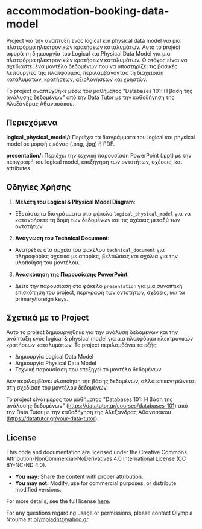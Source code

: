# accommodation-booking-data-model
Project για την ανάπτυξη ενός logical και physical data model για μια πλατφόρμα ηλεκτρονικών κρατήσεων καταλυμάτων.
Αυτό το project αφορά τη δημιουργία του Logical και Physical Data Model για μια πλατφόρμα ηλεκτρονικών κρατήσεων καταλυμάτων. Ο στόχος είναι να σχεδιαστεί ένα μοντέλο δεδομένων που να υποστηρίζει τις βασικές λειτουργίες της πλατφόρμας, περιλαμβάνοντας τη διαχείριση καταλυμάτων, κρατήσεων, αξιολογήσεων και χρηστών.

Το project αναπτύχθηκε μέσω του μαθήματος "Databases 101: Η βάση της ανάλυσης δεδομένων" από την Data Tutor με την καθοδήγηση της Αλεξάνδρας Αθανασάκου.

## Περιεχόμενα

**logical_physical_model/:** Περιέχει τα διαγράμματα του logical και physical model σε μορφή εικόνας (.png, .jpg) ή PDF.

**presentation/:** Περιέχει την τεχνική παρουσίαση PowerPoint (.ppt) με την περιγραφή του logical model, επεξήγηση των οντοτήτων, σχέσεις, και attributes.

## Οδηγίες Χρήσης

1. **Μελέτη του Logical & Physical Model Diagram**:
- Εξετάστε τα διαγράμματα στο φάκελο `logical_physical_model` για να κατανοήσετε τη δομή των δεδομένων και τις σχέσεις μεταξύ των οντοτήτων.

2. **Ανάγνωση του Technical Document**:
- Ανατρέξτε στο αρχείο του φακέλου `technical_document` για πληροφορίες σχετικά με απορίες, βελτιώσεις και σχόλια για την υλοποίηση του μοντέλου.

3. **Ανασκόπηση της Παρουσίασης PowerPoint**:
- Δείτε την παρουσίαση στο φάκελο `presentation` για μια συνοπτική επισκόπηση του project, περιγραφή των οντοτήτων, σχέσεις, και τα primary/foreign keys.

## Σχετικά με το Project

Αυτό το project δημιουργήθηκε για την ανάλυση δεδομένων και την ανάπτυξη ενός logical & physical model για μια πλατφόρμα ηλεκτρονικών κρατήσεων καταλυμάτων. Το project περιλαμβάνει τα εξής:

- Δημιουργία Logical Data Model
- Δημιουργία Physical Data Model
- Τεχνική παρουσίαση που επεξηγεί το μοντέλο δεδομένων

Δεν περιλαμβάνει υλοποίηση της βάσης δεδομένων, αλλά επικεντρώνεται στη σχεδίαση του μοντέλου δεδομένων.

Το project είναι μέρος του μαθήματος "Databases 101: Η βάση της ανάλυσης δεδομένων" (https://datatutor.gr/courses/databases-101) από την Data Tutor με την καθοδήγηση της Αλεξάνδρας Αθανασάκου (https://datatutor.gr/your-data-tutor).

## License

This code and documentation are licensed under the Creative Commons Attribution-NonCommercial-NoDerivatives 4.0 International License (CC BY-NC-ND 4.0).

- **You may:** Share the content with proper attribution.
- **You may not:** Modify, use for commercial purposes, or distribute modified versions.

For more details, see the full license [here](https://creativecommons.org/licenses/by-nc-nd/4.0/).

For any questions regarding usage or permissions, please contact Olympia Ntouma at olympiadnt@yahoo.gr.

 
